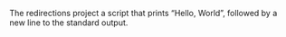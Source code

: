 The redirections project
a script that prints “Hello, World”, followed by a new line to the standard output.

